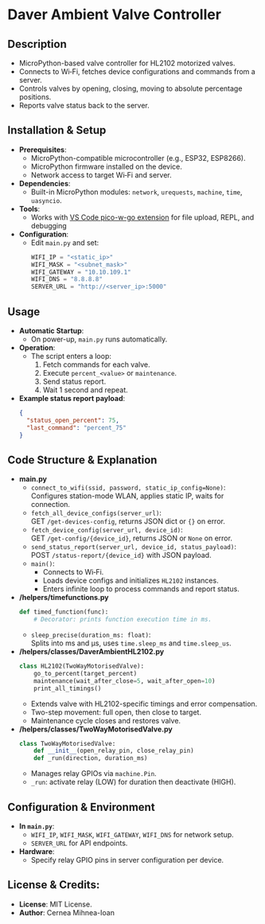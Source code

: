 # Daver Ambient Valve Controller

## Description
- MicroPython-based valve controller for HL2102 motorized valves.  
- Connects to Wi‑Fi, fetches device configurations and commands from a server.  
- Controls valves by opening, closing, moving to absolute percentage positions.  
- Reports valve status back to the server.

## Installation & Setup
- **Prerequisites**:
  - MicroPython-compatible microcontroller (e.g., ESP32, ESP8266).  
  - MicroPython firmware installed on the device.  
  - Network access to target Wi‑Fi and server.
- **Dependencies**:
  - Built-in MicroPython modules: `network`, `urequests`, `machine`, `time`, `uasyncio`.
- **Tools**:
  - Works with [VS Code pico-w-go extension](https://marketplace.visualstudio.com/items?itemName=paulober.pico-w-go) for file upload, REPL, and debugging
- **Configuration**:
  - Edit `main.py` and set:
    ```python
    WIFI_IP = "<static_ip>"
    WIFI_MASK = "<subnet_mask>"
    WIFI_GATEWAY = "10.10.109.1"
    WIFI_DNS = "8.8.8.8"
    SERVER_URL = "http://<server_ip>:5000"
    ```

## Usage
- **Automatic Startup**:
  - On power-up, `main.py` runs automatically.
- **Operation**:
  - The script enters a loop:
    1. Fetch commands for each valve.
    2. Execute `percent_<value>` or `maintenance`.
    3. Send status report.
    4. Wait 1 second and repeat.
- **Example status report payload**:
  ```json
  {
    "status_open_percent": 75,
    "last_command": "percent_75"
  }
  ```

## Code Structure & Explanation
- **main.py**
  - `connect_to_wifi(ssid, password, static_ip_config=None)`:  
    Configures station-mode WLAN, applies static IP, waits for connection.  
  - `fetch_all_device_configs(server_url)`:  
    GET `/get-devices-config`, returns JSON dict or `{}` on error.  
  - `fetch_device_config(server_url, device_id)`:  
    GET `/get-config/{device_id}`, returns JSON or `None` on error.  
  - `send_status_report(server_url, device_id, status_payload)`:  
    POST `/status-report/{device_id}` with JSON payload.  
  - `main()`:  
    - Connects to Wi‑Fi.  
    - Loads device configs and initializes `HL2102` instances.  
    - Enters infinite loop to process commands and report status.
- **/helpers/timefunctions.py**
  ```python
  def timed_function(func):
      # Decorator: prints function execution time in ms.
  ```
  - `sleep_precise(duration_ms: float)`:  
    Splits into ms and µs, uses `time.sleep_ms` and `time.sleep_us`.
- **/helpers/classes/DaverAmbientHL2102.py**
  ```python
  class HL2102(TwoWayMotorisedValve):
      go_to_percent(target_percent)
      maintenance(wait_after_close=5, wait_after_open=10)
      print_all_timings()
  ```
  - Extends valve with HL2102-specific timings and error compensation.  
  - Two-step movement: full open, then close to target.  
  - Maintenance cycle closes and restores valve.
- **/helpers/classes/TwoWayMotorisedValve.py**
  ```python
  class TwoWayMotorisedValve:
      def __init__(open_relay_pin, close_relay_pin)
      def _run(direction, duration_ms)
  ```
  - Manages relay GPIOs via `machine.Pin`.  
  - `_run`: activate relay (LOW) for duration then deactivate (HIGH).

## Configuration & Environment
- **In `main.py`**:
  - `WIFI_IP`, `WIFI_MASK`, `WIFI_GATEWAY`, `WIFI_DNS` for network setup.  
  - `SERVER_URL` for API endpoints.
- **Hardware**:
  - Specify relay GPIO pins in server configuration per device.

## License & Credits:
- **License**: MIT License.  
- **Author**: Cernea Mihnea-Ioan


